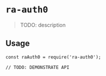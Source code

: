 # `ra-auth0`

> TODO: description

## Usage

```
const raAuth0 = require('ra-auth0');

// TODO: DEMONSTRATE API
```
